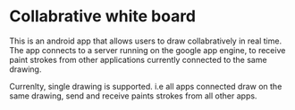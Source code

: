 Collabrative white board
==========

This is an android app that allows users to draw collabratively in real time. 
The app connects to a server running on the google app engine, to receive paint strokes from other applications currently connected to the same drawing.

Currenlty, single drawing is supported. i.e all apps connected draw on the same drawing, send and receive paints strokes from all other apps.


